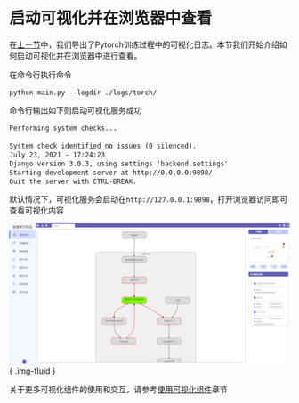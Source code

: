 # 启动可视化并在浏览器中查看

在[上一节](quickstart.md)中，我们导出了Pytorch训练过程中的可视化日志。本节我们开始介绍如何启动可视化并在浏览器中进行查看。

在命令行执行命令

```
python main.py --logdir ./logs/torch/
```

命令行输出如下则启动可视化服务成功

```
Performing system checks...

System check identified no issues (0 silenced).
July 23, 2021 - 17:24:23
Django version 3.0.3, using settings 'backend.settings'
Starting development server at http://0.0.0.0:9898/
Quit the server with CTRL-BREAK.
```

默认情况下，可视化服务会启动在`http://127.0.0.1:9898`，打开浏览器访问即可查看可视化内容

![](images/start_and_visit_frontend.png){ .img-fluid }

关于更多可视化组件的使用和交互，请参考[使用可视化组件](use_visualization/graph)章节
